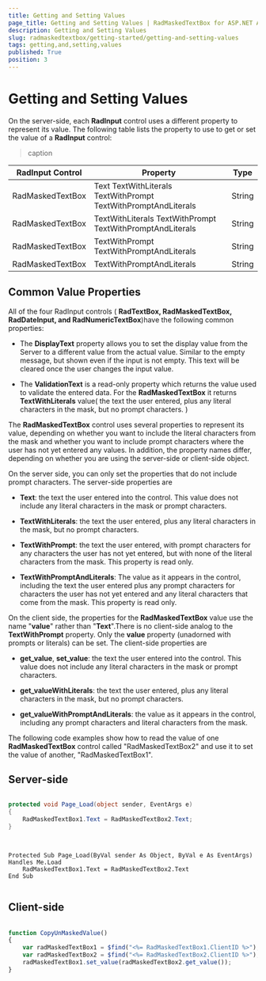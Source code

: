 ```yaml
---
title: Getting and Setting Values
page_title: Getting and Setting Values | RadMaskedTextBox for ASP.NET AJAX Documentation
description: Getting and Setting Values
slug: radmaskedtextbox/getting-started/getting-and-setting-values
tags: getting,and,setting,values
published: True
position: 3
---
```


# Getting and Setting Values



On the server-side, each **RadInput** control uses a different property to represent its value. The following table lists the property to use to get or set the value of a **RadInput** control:


>caption  

| RadInput Control | Property | Type |
| ------ | ------ | ------ |
|RadMaskedTextBox|Text TextWithLiterals TextWithPrompt TextWithPromptAndLiterals|String|
|RadMaskedTextBox|TextWithLiterals TextWithPrompt TextWithPromptAndLiterals|String|
|RadMaskedTextBox|TextWithPrompt TextWithPromptAndLiterals|String|
|RadMaskedTextBox|TextWithPromptAndLiterals|String|
## Common Value Properties

All of the four RadInput controls ( **RadTextBox, RadMaskedTextBox, RadDateInput, and RadNumericTextBox**)have the following common properties:

* The **DisplayText** property allows you to set the display value from the Server to a different value from the actual value. Similar to the empty message, but shown even if the input is not empty. This text will be cleared once the user changes the input value.

* The **ValidationText** is a read-only property which returns the value used to validate the entered data. For the **RadMaskedTextBox** it returns **TextWithLiterals** value( the text the user entered, plus any literal characters in the mask, but no prompt characters. )

The **RadMaskedTextBox** control uses several properties to represent its value, depending on whether you want to include the literal characters from the mask and whether you want to include prompt characters where the user has not yet entered any values. In addition, the property names differ, depending on whether you are using the server-side or client-side object.

On the server side, you can only set the properties that do not include prompt characters. The server-side properties are

* **Text**: the text the user entered into the control. This value does not include any literal characters in the mask or prompt characters.

* **TextWithLiterals**: the text the user entered, plus any literal characters in the mask, but no prompt characters.

* **TextWithPrompt**: the text the user entered, with prompt characters for any characters the user has not yet entered, but with none of the literal characters from the mask. This property is read only.

* **TextWithPromptAndLiterals**: The value as it appears in the control, including the text the user entered plus any prompt characters for characters the user has not yet entered and any literal characters that come from the mask. This property is read only.

On the client side, the properties for the **RadMaskedTextBox** value use the name "**value**" rather than "**Text**".There is no client-side analog to the **TextWithPrompt** property. Only the **value** property (unadorned with prompts or literals) can be set. The client-side properties are

* **get_value**, **set_value**: the text the user entered into the control. This value does not include any literal characters in the mask or prompt characters.

* **get_valueWithLiterals**: the text the user entered, plus any literal characters in the mask, but no prompt characters.

* **get_valueWithPromptAndLiterals**: the value as it appears in the control, including any prompt characters and literal characters from the mask.

The following code examples show how to read the value of one **RadMaskedTextBox** control called "RadMaskedTextBox2" and use it to set the value of another, "RadMaskedTextBox1".

## Server-side



````C#

protected void Page_Load(object sender, EventArgs e)
{
	RadMaskedTextBox1.Text = RadMaskedTextBox2.Text;
}
	
````
````VB.NET
	
Protected Sub Page_Load(ByVal sender As Object, ByVal e As EventArgs) Handles Me.Load
	RadMaskedTextBox1.Text = RadMaskedTextBox2.Text
End Sub
	
````


## Client-side

````JavaScript
	
function CopyUnMaskedValue()
{
	var radMaskedTextBox1 = $find("<%= RadMaskedTextBox1.ClientID %>");
	var radMaskedTextBox2 = $find("<%= RadMaskedTextBox2.ClientID %>");
	radMaskedTextBox1.set_value(radMaskedTextBox2.get_value());
}
	
````